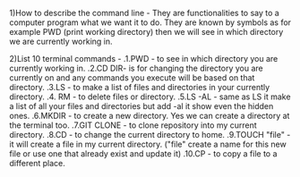 1)How to describe the command line - They are functionalities to say to a computer
program what we want it to do. They are known by symbols as for example
PWD (print working directory) then we will see in which directory we are
currently working in.

2)List 10 terminal commands -
.1.PWD - to see in which directory you are currently working in.
.2.CD DIR- is for changing the directory you are currently on and any commands
you execute will be based on that directory.
.3.LS - to make a list of files and directories in your currently directory.
.4. RM - to delete files or directory.
.5.LS -AL - same as LS it make a list of all your files and directories but add
-al it show even the hidden ones.
.6.MKDIR - to create a new directory. Yes we can create a directory at the
terminal too.
.7.GIT CLONE - to clone repository into my current directory.
.8.CD - to change the current directory to home.
.9.TOUCH "file" - it will create a file in my current directory.
("file" create a name for this new file or use one that already exist and update it)
.10.CP - to copy a file to a different place. 
